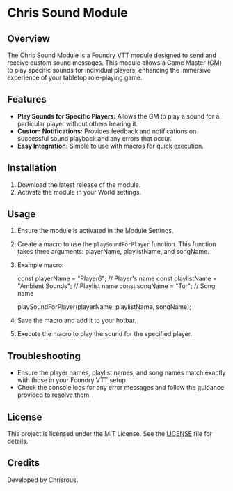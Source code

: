 # Chris Sound Module

## Overview

The Chris Sound Module is a Foundry VTT module designed to send and receive custom sound messages. This module allows a Game Master (GM) to play specific sounds for individual players, enhancing the immersive experience of your tabletop role-playing game.

## Features

- **Play Sounds for Specific Players:** Allows the GM to play a sound for a particular player without others hearing it.
- **Custom Notifications:** Provides feedback and notifications on successful sound playback and any errors that occur.
- **Easy Integration:** Simple to use with macros for quick execution.

## Installation

1. Download the latest release of the module.
2. Activate the module in your World settings.

## Usage

1. Ensure the module is activated in the Module Settings.
2. Create a macro to use the `playSoundForPlayer` function. This function takes three arguments: playerName, playlistName, and songName.
3. Example macro:
  
    const playerName = "Player6";  // Player's name
    const playlistName = "Ambient Sounds";  // Playlist name
    const songName = "Tor";  // Song name

    playSoundForPlayer(playerName, playlistName, songName);

5. Save the macro and add it to your hotbar.
6. Execute the macro to play the sound for the specified player.

## Troubleshooting

- Ensure the player names, playlist names, and song names match exactly with those in your Foundry VTT setup.
- Check the console logs for any error messages and follow the guidance provided to resolve them.

## License

This project is licensed under the MIT License. See the [LICENSE](LICENSE) file for details.

## Credits

Developed by Chrisrous.
